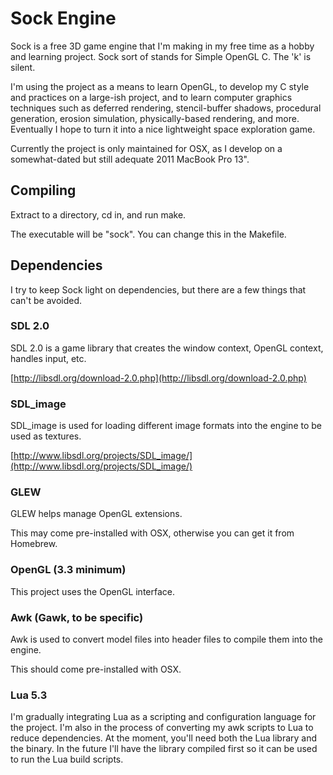 
# Sock Engine #
 
Sock is a free 3D game engine that I'm making in my free time as a hobby and learning project. Sock sort of stands for Simple OpenGL C. The 'k' is silent.

I'm using the project as a means to learn OpenGL, to develop my C style and practices on a large-ish project, and to learn computer graphics techniques such as deferred rendering, stencil-buffer shadows, procedural generation, erosion simulation, physically-based rendering, and more. Eventually I hope to turn it into a nice lightweight space exploration game.

Currently the project is only maintained for OSX, as I develop on a somewhat-dated but still adequate 2011 MacBook Pro 13".

## Compiling ##
Extract to a directory, cd in, and run make.

The executable will be "sock". You can change this in the Makefile.

## Dependencies ##
I try to keep Sock light on dependencies, but there are a few things that can't be avoided.

### SDL 2.0 ###
SDL 2.0 is a game library that creates the window context, OpenGL context, handles input, etc.

[http://libsdl.org/download-2.0.php](http://libsdl.org/download-2.0.php)
### SDL_image ###
SDL_image is used for loading different image formats into the engine to be used as textures.

[http://www.libsdl.org/projects/SDL_image/](http://www.libsdl.org/projects/SDL_image/)
### GLEW ###
GLEW helps manage OpenGL extensions.

This may come pre-installed with OSX, otherwise you can get it from Homebrew.
### OpenGL (3.3 minimum) ###
This project uses the OpenGL interface.

### Awk (Gawk, to be specific) ###
Awk is used to convert model files into header files to compile them into the engine.

This should come pre-installed with OSX.


### Lua 5.3 ###
I'm gradually integrating Lua as a scripting and configuration language for the project. I'm also in the process of converting my awk scripts to Lua to reduce dependencies. At the moment, you'll need both the Lua library and the binary. In the future I'll have the library compiled first so it can be used to run the Lua build scripts.

